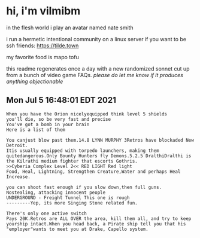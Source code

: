 # hi, i'm vilmibm

in the flesh world i play an avatar named nate smith

i run a hermetic intentional community on a linux server if you want to be ssh friends: https://tilde.town

my favorite food is mapo tofu

this readme regenerates once a day with a new randomized sonnet cut up from a bunch of video game FAQs.
_please do let me know if it produces anything objectionable_

## Mon Jul  5 16:48:01 EDT 2021

    When you have the Orion nicelyequipped think level 5 shields
    you'll die, so be very fast and precise
    You've got a bomb in your brain
    Here is a list of them
    
    You canjust blow past them.14.8 LYNN MURPHY 3Retros have blockaded New Detroit.
    Itis usually equipped with torpedo launchers, making them quitedangerous.Only Bounty Hunters fly Demons.5.2.5 DralthiDralthi is the Kilrathi medium fighter that escorts Gothris.
    >>Cyberia Complex Level 2<< RED LIGHT Red light
    Food, Heal, Lightning, Strengthen Creature,Water and perhaps Heal Increase.
    
    you can shoot fast enough if you slow down,then full guns.
    Nostealing, attacking innocent people
    UNDERGROUND - Freight Tunnel This one is rough
    ---------Yep, its more Singing Stone related fun.
    
    There's only one active switch
    Pays 20K.Retros are ALL OVER the area, kill them all, and try to keep yourship intact.When you head back, a Pirate ship tell you that his "employer"wants to meet you at Drake, Capello system.
